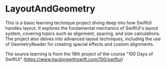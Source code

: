 # LayoutAndGeometry  
This is a basic learning technique project diving deep into how SwiftUI handles layout. It explores the fundamental mechanics of SwiftUI's layout system, covering topics such as alignment, spacing, and size calculations. The project also delves into advanced layout techniques, including the use of GeometryReader for creating special effects and custom alignments.

The source learning is from the 18th project of the course "100 Days of SwiftUI" (https://www.hackingwithswift.com/100/swiftui)  

